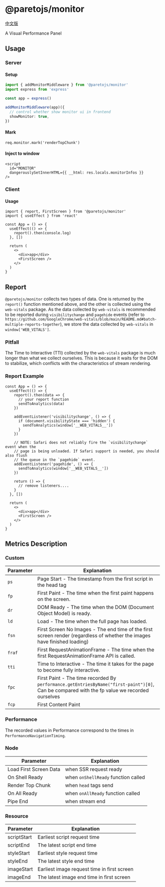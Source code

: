 # @paretojs/monitor

[中文版](./README-zh.md)

A Visual Performance Panel

## Usage

### Server

#### Setup

```ts
import { addMonitorMiddleware } from '@paretojs/monitor'
import express from 'express'

const app = express()

addMonitorMiddleware(app)({
  // control whether show monitor ui in frontend
  showMonitor: true,
})
```

#### Mark

```tsx
req.monitor.mark('renderTopChunk')
```

#### Inject to window

```tsx
<script
  id="MONITOR"
  dangerouslySetInnerHTML={{ __html: res.locals.monitorInfos }}
/>
```

### Client

#### Usage

```tsx
import { report, FirstScreen } from '@paretojs/monitor'
import { useEffect } from 'react'

const App = () => {
  useEffect(() => {
    report().then(console.log)
  }, [])

  return (
    <>
      <div>app</div>
      <FirstScreen />
    </>
  )
}
```

## Report

`@paretojs/monitor` collects two types of data. One is returned by the `report()` function mentioned above, and the other is collected using the `web-vitals` package. As the data collected by `web-vitals` is recommended to be reported during `visibilitychange` and `pagehide` events (refer to `https://github.com/GoogleChrome/web-vitals/blob/main/README.md#batch-multiple-reports-together`), we store the data collected by `web-vitals` in `window['WEB_VITALS']`.

### Pitfall

The Time to Interactive (TTI) collected by the `web-vitals` package is much longer than what we collect ourselves. This is because it waits for the DOM to stabilize, which conflicts with the characteristics of stream rendering.

### Report Example

```tsx
const App = () => {
  useEffect(() => {
    report().then(data => {
      // your report function
      sendToAnalytics(data)
    })

    addEventListener('visibilitychange', () => {
      if (document.visibilityState === 'hidden') {
        sendToAnalytics(window['__WEB_VITALS__'])
      }
    })

    // NOTE: Safari does not reliably fire the `visibilitychange` event when the
    // page is being unloaded. If Safari support is needed, you should also flush
    // the queue in the `pagehide` event.
    addEventListener('pagehide', () => {
      sendToAnalytics(window['__WEB_VITALS__'])
    })

    return () => {
      // remove listeners....
    }
  }, [])

  return (
    <>
      <div>app</div>
      <FirstScreen />
    </>
  )
}
```

## Metrics Description

### Custom

| Parameter | Explanation                                                                                                                                  |
| --------- | -------------------------------------------------------------------------------------------------------------------------------------------- |
| `ps`      | Page Start - The timestamp from the first script in the head tag                                                                             |
| `fp`      | First Paint - The time when the first paint happens on the screen.                                                                           |
| `dr`      | DOM Ready - The time when the DOM (Document Object Model) is ready.                                                                          |
| `ld`      | Load - The time when the full page has loaded.                                                                                               |
| `fsn`     | First Screen No Images - The end time of the first screen render (regardless of whether the images have finished loading)                    |
| `fraf`    | First RequestAnimationFrame - The time when the first RequestAnimationFrame API is called.                                                   |
| `tti`     | Time to Interactive - The time it takes for the page to become fully interactive.                                                            |
| `fpc`     | First Paint - The time recorded By `performance.getEntriesByName("first-paint")[0]`, Can be compared with the fp value we recorded ourselves |
| `fcp`     | First Content Paint                                                                                                                          |

### Performance

The recorded values in Performance correspond to the times in `PerformanceNavigationTiming`.

### Node

| Parameter              | Explanation                         |
| ---------------------- | ----------------------------------- |
| Load First Screen Data | when SSR request ready              |
| On Shell Ready         | when `onShellReady` function called |
| Render Top Chunk       | when `head` tags send               |
| On All Ready           | when `onAllReady` function called   |
| Pipe End               | when stream end                     |

### Resource

| Parameter   | Explanation                                 |
| ----------- | ------------------------------------------- |
| scriptStart | Earliest script request time                |
| scriptEnd   | The latest script end time                  |
| styleStart  | Earliest style request time                 |
| styleEnd    | The latest style end time                   |
| imageStart  | Earliest image request time in first screen |
| imageEnd    | The latest image end time in first screen   |
